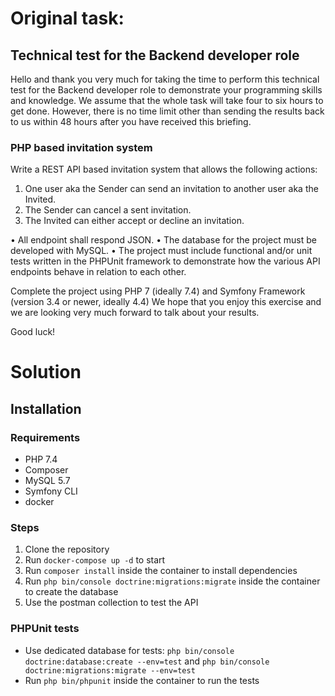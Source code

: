 # Original task:
## Technical test for the Backend developer role

Hello and thank you very much for taking the time to perform this technical test for the Backend developer role to demonstrate your programming skills and knowledge.
We assume that the whole task will take four to six hours to get done. However, there is no time limit other than sending the results back to us within 48 hours after you have received this briefing.

### PHP based invitation system
Write a REST API based invitation system that allows the following actions:

1. One user aka the Sender can send an invitation to another user aka the
Invited.
2. The Sender can cancel a sent invitation.
3. The Invited can either accept or decline an invitation.

• All endpoint shall respond JSON.
• The database for the project must be developed with MySQL.
• The project must include functional and/or unit tests written in the PHPUnit framework to demonstrate how the various API endpoints behave in relation to each other.

Complete the project using PHP 7 (ideally 7.4) and Symfony Framework (version 3.4 or newer, ideally 4.4)
We hope that you enjoy this exercise and we are looking very much forward to talk about your results.

Good luck!


# Solution

## Installation

### Requirements

- PHP 7.4
- Composer
- MySQL 5.7
- Symfony CLI
- docker

### Steps

1. Clone the repository
2. Run `docker-compose up -d` to start
3. Run `composer install` inside the container to install dependencies
4. Run `php bin/console doctrine:migrations:migrate` inside the container to create the database
5. Use the postman collection to test the API

### PHPUnit tests

- Use dedicated database for tests: `php bin/console doctrine:database:create --env=test` and `php bin/console doctrine:migrations:migrate --env=test`
- Run `php bin/phpunit` inside the container to run the tests
